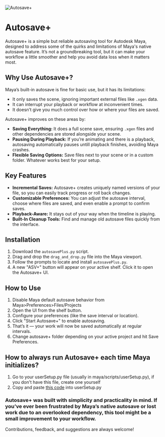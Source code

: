 ![Autosave+](https://blog.anildevran.com/content/images/size/w800/format/webp/2025/01/maya_7VoLMHjoHD.png)
# Autosave+

Autosave+ is a simple but reliable autosaving tool for Autodesk Maya, designed to address some of the quirks and limitations of Maya's native autosave feature. It’s not a groundbreaking tool, but it can make your workflow a little smoother and help you avoid data loss when it matters most.

## Why Use Autosave+?

Maya’s built-in autosave is fine for basic use, but it has its limitations:
- It only saves the scene, ignoring important external files like `.xgen` data.
- It can interrupt your playback or workflow at inconvenient times.
- It doesn’t give you much control over how or where your files are saved.

Autosave+ improves on these areas by:
- **Saving Everything:** It does a full scene save, ensuring `.xgen` files and other dependencies are stored alongside your scene.
- **Pausing During Playback:** If you’re animating and there is a playback, autosaving automatically pauses untill playback finishes, avoiding Maya crashes.
- **Flexible Saving Options:** Save files next to your scene or in a custom folder. Whatever works best for your setup.

## Key Features

- **Incremental Saves:** Autosave+ creates uniquely named versions of your file, so you can easily track progress or roll back changes.
- **Customizable Preferences:** You can adjust the autosave interval, choose where files are saved, and even enable a prompt to confirm saves.
- **Playback-Aware:** It stays out of your way when the timeline is playing.
- **Built-In Cleanup Tools:** Find and manage old autosave files quickly from the interface.

## Installation

1. Download the `autosavePlus.py` script.
2. Drag and drop the `drag_and_drop.py` file into the Maya viewport.
3. Follow the prompts to locate and install `autosavePlus.py`.
4. A new "ASV+" button will appear on your active shelf. Click it to open the Autosave+ UI.

## How to Use

1. Disable Maya default autosave behavior from Maya>Preferences>Files/Projects
2. Open the UI from the shelf button.
3. Configure your preferences (like the save interval or location).
4. Click "Start Autosave+" to enable autosaving.
5. That’s it — your work will now be saved automatically at regular intervals.
6. Change autosave+ folder depending on your active project and hit Save Preferences.

## How to always run Autosave+ each time Maya initializes?
1. Go to your userSetup.py file (usually in maya/scripts/userSetup.py), if you don't have this file, create one yourself
2. Copy and paste [this code](https://github.com/adevra/AutosavePlus/blob/main/userSetup.py) into userSetup.py 


### Autosave+ was built with simplicity and practicality in mind. If you’ve ever been frustrated by Maya’s native autosave or lost work due to an overlooked dependency, this tool might be a small improvement to your workflow. 
Contributions, feedback, and suggestions are always welcome!
